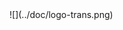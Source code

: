 
<span class="center">
![](../doc/logo-trans.png)
</span>

<div style="page-break-after: always; visibility: hidden"/>



